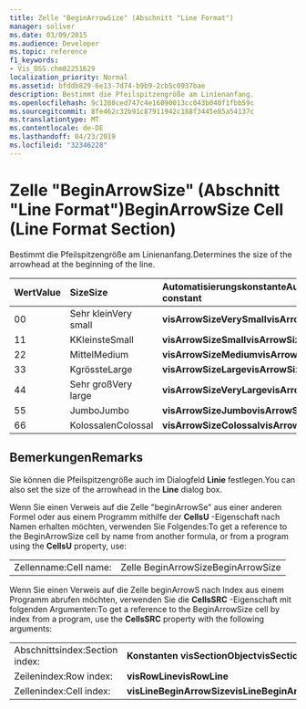 ```yaml
---
title: Zelle "BeginArrowSize" (Abschnitt "Line Format")
manager: soliver
ms.date: 03/09/2015
ms.audience: Developer
ms.topic: reference
f1_keywords:
- Vis_DSS.chm82251629
localization_priority: Normal
ms.assetid: bfddb829-6e13-7d74-b9b9-2cb5c0937bae
description: Bestimmt die Pfeilspitzengröße am Linienanfang.
ms.openlocfilehash: 9c1288ced747c4e16090013cc043b040f1fbb59c
ms.sourcegitcommit: 8fe462c32b91c87911942c188f3445e85a54137c
ms.translationtype: MT
ms.contentlocale: de-DE
ms.lasthandoff: 04/23/2019
ms.locfileid: "32346228"
---
```

# <a name="beginarrowsize-cell-line-format-section"></a><span data-ttu-id="577ff-103">Zelle "BeginArrowSize" (Abschnitt "Line Format")</span><span class="sxs-lookup"><span data-stu-id="577ff-103">BeginArrowSize Cell (Line Format Section)</span></span>

<span data-ttu-id="577ff-104">Bestimmt die Pfeilspitzengröße am Linienanfang.</span><span class="sxs-lookup"><span data-stu-id="577ff-104">Determines the size of the arrowhead at the beginning of the line.</span></span>
  
|<span data-ttu-id="577ff-105">**Wert**</span><span class="sxs-lookup"><span data-stu-id="577ff-105">**Value**</span></span>|<span data-ttu-id="577ff-106">**Size**</span><span class="sxs-lookup"><span data-stu-id="577ff-106">**Size**</span></span>|<span data-ttu-id="577ff-107">**Automatisierungskonstante**</span><span class="sxs-lookup"><span data-stu-id="577ff-107">**Automation constant**</span></span>|
|:-----|:-----|:-----|
| <span data-ttu-id="577ff-108">0</span><span class="sxs-lookup"><span data-stu-id="577ff-108">0</span></span>  <br/> | <span data-ttu-id="577ff-109">Sehr klein</span><span class="sxs-lookup"><span data-stu-id="577ff-109">Very small</span></span>  <br/> |<span data-ttu-id="577ff-110">**visArrowSizeVerySmall**</span><span class="sxs-lookup"><span data-stu-id="577ff-110">**visArrowSizeVerySmall**</span></span> <br/> |
| <span data-ttu-id="577ff-111">1</span><span class="sxs-lookup"><span data-stu-id="577ff-111">1</span></span>  <br/> | <span data-ttu-id="577ff-112">KKleinste</span><span class="sxs-lookup"><span data-stu-id="577ff-112">Small</span></span>  <br/> |<span data-ttu-id="577ff-113">**visArrowSizeSmall**</span><span class="sxs-lookup"><span data-stu-id="577ff-113">**visArrowSizeSmall**</span></span> <br/> |
| <span data-ttu-id="577ff-114">2</span><span class="sxs-lookup"><span data-stu-id="577ff-114">2</span></span>  <br/> | <span data-ttu-id="577ff-115">Mittel</span><span class="sxs-lookup"><span data-stu-id="577ff-115">Medium</span></span>  <br/> |<span data-ttu-id="577ff-116">**visArrowSizeMedium**</span><span class="sxs-lookup"><span data-stu-id="577ff-116">**visArrowSizeMedium**</span></span> <br/> |
| <span data-ttu-id="577ff-117">3</span><span class="sxs-lookup"><span data-stu-id="577ff-117">3</span></span>  <br/> | <span data-ttu-id="577ff-118">Kgrösste</span><span class="sxs-lookup"><span data-stu-id="577ff-118">Large</span></span>  <br/> |<span data-ttu-id="577ff-119">**visArrowSizeLarge**</span><span class="sxs-lookup"><span data-stu-id="577ff-119">**visArrowSizeLarge**</span></span> <br/> |
| <span data-ttu-id="577ff-120">4</span><span class="sxs-lookup"><span data-stu-id="577ff-120">4</span></span>  <br/> | <span data-ttu-id="577ff-121">Sehr groß</span><span class="sxs-lookup"><span data-stu-id="577ff-121">Very large</span></span>  <br/> |<span data-ttu-id="577ff-122">**visArrowSizeVeryLarge**</span><span class="sxs-lookup"><span data-stu-id="577ff-122">**visArrowSizeVeryLarge**</span></span> <br/> |
| <span data-ttu-id="577ff-123">5</span><span class="sxs-lookup"><span data-stu-id="577ff-123">5</span></span>  <br/> | <span data-ttu-id="577ff-124">Jumbo</span><span class="sxs-lookup"><span data-stu-id="577ff-124">Jumbo</span></span>  <br/> |<span data-ttu-id="577ff-125">**visArrowSizeJumbo**</span><span class="sxs-lookup"><span data-stu-id="577ff-125">**visArrowSizeJumbo**</span></span> <br/> |
| <span data-ttu-id="577ff-126">6</span><span class="sxs-lookup"><span data-stu-id="577ff-126">6</span></span>  <br/> | <span data-ttu-id="577ff-127">Kolossalen</span><span class="sxs-lookup"><span data-stu-id="577ff-127">Colossal</span></span>  <br/> |<span data-ttu-id="577ff-128">**visArrowSizeColossal**</span><span class="sxs-lookup"><span data-stu-id="577ff-128">**visArrowSizeColossal**</span></span> <br/> |
   
## <a name="remarks"></a><span data-ttu-id="577ff-129">Bemerkungen</span><span class="sxs-lookup"><span data-stu-id="577ff-129">Remarks</span></span>

<span data-ttu-id="577ff-130">Sie können die Pfeilspitzengröße auch im Dialogfeld **Linie** festlegen.</span><span class="sxs-lookup"><span data-stu-id="577ff-130">You can also set the size of the arrowhead in the **Line** dialog box.</span></span> 
  
<span data-ttu-id="577ff-131">Wenn Sie einen Verweis auf die Zelle "beginArrowSe" aus einer anderen Formel oder aus einem Programm mithilfe der **CellsU** -Eigenschaft nach Namen erhalten möchten, verwenden Sie Folgendes:</span><span class="sxs-lookup"><span data-stu-id="577ff-131">To get a reference to the BeginArrowSize cell by name from another formula, or from a program using the **CellsU** property, use:</span></span> 
  
|||
|:-----|:-----|
| <span data-ttu-id="577ff-132">Zellenname:</span><span class="sxs-lookup"><span data-stu-id="577ff-132">Cell name:</span></span>  <br/> | <span data-ttu-id="577ff-133">Zelle BeginArrowSize</span><span class="sxs-lookup"><span data-stu-id="577ff-133">BeginArrowSize</span></span>  <br/> |
   
<span data-ttu-id="577ff-134">Wenn Sie einen Verweis auf die Zelle beginArrowS nach Index aus einem Programm abrufen möchten, verwenden Sie die **CellsSRC** -Eigenschaft mit folgenden Argumenten:</span><span class="sxs-lookup"><span data-stu-id="577ff-134">To get a reference to the BeginArrowSize cell by index from a program, use the **CellsSRC** property with the following arguments:</span></span> 
  
|||
|:-----|:-----|
| <span data-ttu-id="577ff-135">Abschnittsindex:</span><span class="sxs-lookup"><span data-stu-id="577ff-135">Section index:</span></span>  <br/> |<span data-ttu-id="577ff-136">**Konstanten visSectionObject**</span><span class="sxs-lookup"><span data-stu-id="577ff-136">**visSectionObject**</span></span> <br/> |
| <span data-ttu-id="577ff-137">Zeilenindex:</span><span class="sxs-lookup"><span data-stu-id="577ff-137">Row index:</span></span>  <br/> |<span data-ttu-id="577ff-138">**visRowLine**</span><span class="sxs-lookup"><span data-stu-id="577ff-138">**visRowLine**</span></span> <br/> |
| <span data-ttu-id="577ff-139">Zellenindex:</span><span class="sxs-lookup"><span data-stu-id="577ff-139">Cell index:</span></span>  <br/> |<span data-ttu-id="577ff-140">**visLineBeginArrowSize**</span><span class="sxs-lookup"><span data-stu-id="577ff-140">**visLineBeginArrowSize**</span></span> <br/> |
   

